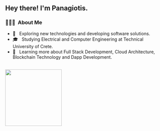 <h2> Hey there! I'm Panagiotis.</h2>

<h3> 👨🏻‍💻 &nbsp;About Me </h3>

- 🤔 &nbsp; Exploring new technologies and developing software solutions.
- 🎓 &nbsp; Studying Electrical and Computer Engineering at Technical University of Crete.
- 🌱 &nbsp; Learning more about Full Stack Development, Cloud Architecture, Blockchain Technology and Dapp Development.

<br/>

<a href="https://github.com/w1ndfury">
  <img height="180em" src="https://github-readme-stats.vercel.app/api/top-langs/?username=w1ndfury&theme=buefy&layout=compact" />
</a>
